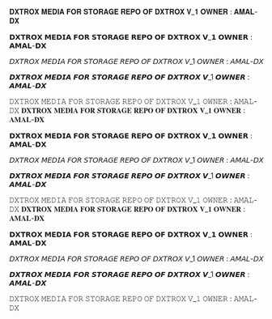 𝐃𝐗𝐓𝐑𝐎𝐗 𝐌𝐄𝐃𝐈𝐀 𝐅𝐎𝐑 𝐒𝐓𝐎𝐑𝐀𝐆𝐄 𝐑𝐄𝐏𝐎 𝐎𝐅 𝐃𝐗𝐓𝐑𝐎𝐗 𝐕_𝟏 
                                                                   𝐎𝐖𝐍𝐄𝐑 : 𝐀𝐌𝐀𝐋-𝐃𝐗

𝗗𝗫𝗧𝗥𝗢𝗫 𝗠𝗘𝗗𝗜𝗔 𝗙𝗢𝗥 𝗦𝗧𝗢𝗥𝗔𝗚𝗘 𝗥𝗘𝗣𝗢 𝗢𝗙 𝗗𝗫𝗧𝗥𝗢𝗫 𝗩_𝟭 
                                                                   𝗢𝗪𝗡𝗘𝗥 : 𝗔𝗠𝗔𝗟-𝗗𝗫

𝘋𝘟𝘛𝘙𝘖𝘟 𝘔𝘌𝘋𝘐𝘈 𝘍𝘖𝘙 𝘚𝘛𝘖𝘙𝘈𝘎𝘌 𝘙𝘌𝘗𝘖 𝘖𝘍 𝘋𝘟𝘛𝘙𝘖𝘟 𝘝_1 
                                                                   𝘖𝘞𝘕𝘌𝘙 : 𝘈𝘔𝘈𝘓-𝘋𝘟

𝘿𝙓𝙏𝙍𝙊𝙓 𝙈𝙀𝘿𝙄𝘼 𝙁𝙊𝙍 𝙎𝙏𝙊𝙍𝘼𝙂𝙀 𝙍𝙀𝙋𝙊 𝙊𝙁 𝘿𝙓𝙏𝙍𝙊𝙓 𝙑_1 
                                                                   𝙊𝙒𝙉𝙀𝙍 : 𝘼𝙈𝘼𝙇-𝘿𝙓

𝙳𝚇𝚃𝚁𝙾𝚇 𝙼𝙴𝙳𝙸𝙰 𝙵𝙾𝚁 𝚂𝚃𝙾𝚁𝙰𝙶𝙴 𝚁𝙴𝙿𝙾 𝙾𝙵 𝙳𝚇𝚃𝚁𝙾𝚇 𝚅_𝟷 
                                                                   𝙾𝚆𝙽𝙴𝚁 : 𝙰𝙼𝙰𝙻-𝙳𝚇
𝐃𝐗𝐓𝐑𝐎𝐗 𝐌𝐄𝐃𝐈𝐀 𝐅𝐎𝐑 𝐒𝐓𝐎𝐑𝐀𝐆𝐄 𝐑𝐄𝐏𝐎 𝐎𝐅 𝐃𝐗𝐓𝐑𝐎𝐗 𝐕_𝟏 
                                                                   𝐎𝐖𝐍𝐄𝐑 : 𝐀𝐌𝐀𝐋-𝐃𝐗

𝗗𝗫𝗧𝗥𝗢𝗫 𝗠𝗘𝗗𝗜𝗔 𝗙𝗢𝗥 𝗦𝗧𝗢𝗥𝗔𝗚𝗘 𝗥𝗘𝗣𝗢 𝗢𝗙 𝗗𝗫𝗧𝗥𝗢𝗫 𝗩_𝟭 
                                                                   𝗢𝗪𝗡𝗘𝗥 : 𝗔𝗠𝗔𝗟-𝗗𝗫

𝘋𝘟𝘛𝘙𝘖𝘟 𝘔𝘌𝘋𝘐𝘈 𝘍𝘖𝘙 𝘚𝘛𝘖𝘙𝘈𝘎𝘌 𝘙𝘌𝘗𝘖 𝘖𝘍 𝘋𝘟𝘛𝘙𝘖𝘟 𝘝_1 
                                                                   𝘖𝘞𝘕𝘌𝘙 : 𝘈𝘔𝘈𝘓-𝘋𝘟

𝘿𝙓𝙏𝙍𝙊𝙓 𝙈𝙀𝘿𝙄𝘼 𝙁𝙊𝙍 𝙎𝙏𝙊𝙍𝘼𝙂𝙀 𝙍𝙀𝙋𝙊 𝙊𝙁 𝘿𝙓𝙏𝙍𝙊𝙓 𝙑_1 
                                                                   𝙊𝙒𝙉𝙀𝙍 : 𝘼𝙈𝘼𝙇-𝘿𝙓

𝙳𝚇𝚃𝚁𝙾𝚇 𝙼𝙴𝙳𝙸𝙰 𝙵𝙾𝚁 𝚂𝚃𝙾𝚁𝙰𝙶𝙴 𝚁𝙴𝙿𝙾 𝙾𝙵 𝙳𝚇𝚃𝚁𝙾𝚇 𝚅_𝟷 
                                                                   𝙾𝚆𝙽𝙴𝚁 : 𝙰𝙼𝙰𝙻-𝙳𝚇
 𝐃𝐗𝐓𝐑𝐎𝐗 𝐌𝐄𝐃𝐈𝐀 𝐅𝐎𝐑 𝐒𝐓𝐎𝐑𝐀𝐆𝐄 𝐑𝐄𝐏𝐎 𝐎𝐅 𝐃𝐗𝐓𝐑𝐎𝐗 𝐕_𝟏 
                                                                   𝐎𝐖𝐍𝐄𝐑 : 𝐀𝐌𝐀𝐋-𝐃𝐗

𝗗𝗫𝗧𝗥𝗢𝗫 𝗠𝗘𝗗𝗜𝗔 𝗙𝗢𝗥 𝗦𝗧𝗢𝗥𝗔𝗚𝗘 𝗥𝗘𝗣𝗢 𝗢𝗙 𝗗𝗫𝗧𝗥𝗢𝗫 𝗩_𝟭 
                                                                   𝗢𝗪𝗡𝗘𝗥 : 𝗔𝗠𝗔𝗟-𝗗𝗫

𝘋𝘟𝘛𝘙𝘖𝘟 𝘔𝘌𝘋𝘐𝘈 𝘍𝘖𝘙 𝘚𝘛𝘖𝘙𝘈𝘎𝘌 𝘙𝘌𝘗𝘖 𝘖𝘍 𝘋𝘟𝘛𝘙𝘖𝘟 𝘝_1 
                                                                   𝘖𝘞𝘕𝘌𝘙 : 𝘈𝘔𝘈𝘓-𝘋𝘟

𝘿𝙓𝙏𝙍𝙊𝙓 𝙈𝙀𝘿𝙄𝘼 𝙁𝙊𝙍 𝙎𝙏𝙊𝙍𝘼𝙂𝙀 𝙍𝙀𝙋𝙊 𝙊𝙁 𝘿𝙓𝙏𝙍𝙊𝙓 𝙑_1 
                                                                   𝙊𝙒𝙉𝙀𝙍 : 𝘼𝙈𝘼𝙇-𝘿𝙓

𝙳𝚇𝚃𝚁𝙾𝚇 𝙼𝙴𝙳𝙸𝙰 𝙵𝙾𝚁 𝚂𝚃𝙾𝚁𝙰𝙶𝙴 𝚁𝙴𝙿𝙾 𝙾𝙵 𝙳𝚇𝚃𝚁𝙾𝚇 𝚅_𝟷 
                                                                   𝙾𝚆𝙽𝙴𝚁 : 𝙰𝙼𝙰𝙻-𝙳𝚇
